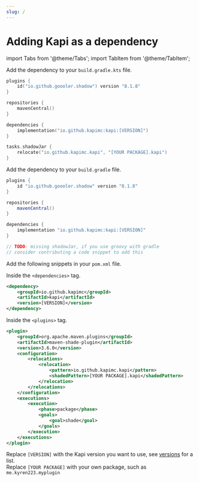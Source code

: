 ```yaml
---
slug: /
---
```


# Adding Kapi as a dependency

import Tabs from '@theme/Tabs';
import TabItem from '@theme/TabItem';

<Tabs>
<TabItem value="gradle_kts" label="Gradle (Kotlin)">

Add the dependency to your `build.gradle.kts` file.

```kts
plugins {
    id("io.github.goooler.shadow") version "8.1.8"
}

repositories {
    mavenCentral()
}

dependencies {
    implementation("io.github.kapimc:kapi:[VERSION]")
}

tasks.shadowJar {
    relocate("io.github.kapimc.kapi", "[YOUR PACKAGE].kapi")
}
```

</TabItem>
<TabItem value="gradle_groovy" label="Gradle (Groovy)">

Add the dependency to your `build.gradle` file.

```groovy
plugins {
    id "io.github.goooler.shadow" version "8.1.8"
}

repositories {
    mavenCentral()
}

dependencies {
    implementation "io.github.kapimc:kapi:[VERSION]"
}

// TODO: missing shadowJar, if you use groovy with gradle
// consider contributing a code snippet to add this
```

</TabItem>
<TabItem value="maven" label="Maven">

Add the following snippets in your `pom.xml` file.

Inside the `<dependencies>` tag.

```xml
<dependency>
    <groupId>io.github.kapimc</groupId>
    <artifactId>kapi</artifactId>
    <version>[VERSION]</version>
</dependency>
```

Inside the `<plugins>` tag.

```xml
<plugin>
    <groupId>org.apache.maven.plugins</groupId>
    <artifactId>maven-shade-plugin</artifactId>
    <version>3.6.0</version>
    <configuration>
        <relocations>
            <relocation>
                <pattern>io.github.kapimc.kapi</pattern>
                <shadedPattern>[YOUR PACKAGE].kapi</shadedPattern>
            </relocation>
        </relocations>
    </configuration>
    <executions>
        <execution>
            <phase>package</phase>
            <goals>
                <goal>shade</goal>
            </goals>
        </execution>
    </executions>
</plugin>
```

</TabItem>
</Tabs>

Replace `[VERSION]` with the Kapi version you want to use, see [versions](https://github.com/kapimc/kapi/releases) for a list.  
Replace `[YOUR PACKAGE]` with your own package, such as `me.kyren223.myplugin`
